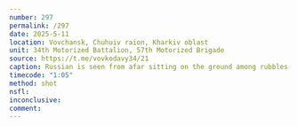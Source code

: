 ```yaml
---
number: 297
permalink: /297
date: 2025-5-11
location: Vovchansk, Chuhuiv raion, Kharkiv oblast
unit: 34th Motorized Battalion, 57th Motorized Brigade
source: https://t.me/vovkodavy34/21
caption: Russian is seen from afar sitting on the ground among rubbles and shooting himself
timecode: "1:05"
method: shot
nsfl: 
inconclusive: 
comment: 
---
```

<script async src="https://telegram.org/js/telegram-widget.js?22" data-telegram-post="vovkodavy34/21" data-width="100%"></script><script async src="//www.instagram.com/embed.js"></script>